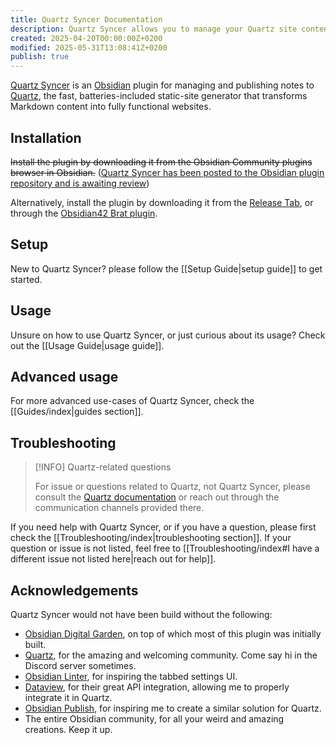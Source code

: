 ```yaml
---
title: Quartz Syncer Documentation
description: Quartz Syncer allows you to manage your Quartz site content from Obsidian.
created: 2025-04-20T00:00:00Z+0200
modified: 2025-05-31T13:08:41Z+0200
publish: true
---
```


[Quartz Syncer](https://github.com/saberzero1/quartz-syncer) is an [Obsidian](https://obsidian.md/) plugin for managing and publishing notes to [Quartz](https://quartz.jzhao.xyz/), the fast, batteries-included static-site generator that transforms Markdown content into fully functional websites.

## Installation

~~Install the plugin by downloading it from the Obsidian Community plugins browser in Obsidian.~~ ([Quartz Syncer has been posted to the Obsidian plugin repository and is awaiting review](https://github.com/obsidianmd/obsidian-releases/pull/6427))

Alternatively, install the plugin by downloading it from the [Release Tab](https://github.com/saberzero1/quartz-syncer/releases), or through the [Obsidian42 Brat plugin](https://github.com/TfTHacker/obsidian42-brat).

## Setup

New to Quartz Syncer? please follow the [[Setup Guide|setup guide]] to get started.

## Usage

Unsure on how to use Quartz Syncer, or just curious about its usage? Check out the [[Usage Guide|usage guide]].

## Advanced usage

For more advanced use-cases of Quartz Syncer, check the [[Guides/index|guides section]].

## Troubleshooting

> [!INFO] Quartz-related questions
>
> For issue or questions related to Quartz, not Quartz Syncer, please consult the [Quartz documentation](https://quartz.jzhao.xyz/) or reach out through the communication channels provided there.

If you need help with Quartz Syncer, or if you have a question, please first check the [[Troubleshooting/index|troubleshooting section]]. If your question or issue is not listed, feel free to [[Troubleshooting/index#I have a different issue not listed here|reach out for help]].

## Acknowledgements

Quartz Syncer would not have been build without the following:

- [Obsidian Digital Garden](https://dg-docs.ole.dev/), on top of which most of this plugin was initially built.
- [Quartz](https://quartz.jzhao.xyz/), for the amazing and welcoming community. Come say hi in the Discord server sometimes.
- [Obsidian Linter](https://github.com/platers/obsidian-linter), for inspiring the tabbed settings UI.
- [Dataview](https://blacksmithgu.github.io/obsidian-dataview/), for their great API integration, allowing me to properly integrate it in Quartz.
- [Obsidian Publish](https://obsidian.md/publish), for inspiring me to create a similar solution for Quartz.
- The entire Obsidian community, for all your weird and amazing creations. Keep it up.
